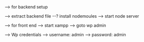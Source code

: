 --> for backend setup

--> extract backend file
--? install nodemoules
--> start node server

--> for front end
--> start xampp 
--> goto wp admin

--> Wp credentials 
  --> username: admin
  --> password: admin
